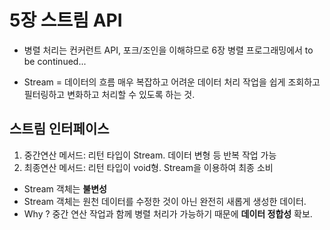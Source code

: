 
# 5장 스트림 API

* 병렬 처리는 컨커런트 API, 포크/조인을 이해햐므로 6장 병렬 프로그래밍에서 to be continued...

* Stream = 데이터의 흐름
매우 복잡하고 어려운 데이터 처리 작업을 쉽게 조회하고 필터링하고 변화하고 처리할 수 있도록 하는 것.

## 스트림 인터페이스

1. 중간연산 메서드: 리턴 타입이 Stream. 데이터 변형 등 반복 작업 가능
2. 최종연산 메서드: 리턴 타입이 void형. Stream을 이용하여 최종 소비

-  Stream 객체는 **불변성**
- Stream 객체는 원천 데이터를 수정한 것이 아닌 완전히 새롭게 생성한 데이터. 
- Why ? 중간 연산 작업과 함께 병렬 처리가 가능하기 때문에 **데이터 정합성** 확보.

